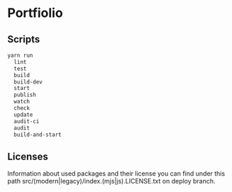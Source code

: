 # Portfiolio

## Scripts

```txt
yarn run
  lint
  test
  build
  build-dev
  start
  publish
  watch
  check
  update
  audit-ci
  audit
  build-and-start
```

## Licenses

Information about used packages and their license you can find under this path src/(modern|legacy)/index.(mjs|js).LICENSE.txt on deploy branch.
